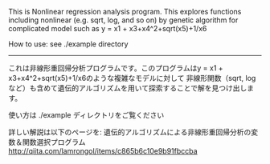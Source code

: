 This is Nonlinear regression analysis program. This explores functions including nonlinear (e.g. sqrt, log, and so on) by genetic algorithm
for complicated model such as y = x1 + x3+x4^2+sqrt(x5)+1/x6

How to use: see ./example directory

--------------------------------------------------------
これは非線形重回帰分析プログラムです。このプログラムはy = x1 + x3+x4^2+sqrt(x5)+1/x6のような複雑なモデルに対して
非線形関数（sqrt, logなど）も含めて遺伝的アルゴリズムを用いて探索することで解を見つけ出します。

使い方は ./example ディレクトリをご覧ください

詳しい解説は以下のページを:
遺伝的アルゴリズムによる非線形重回帰分析の変数＆関数選択プログラム
http://qiita.com/lamrongol/items/c865b6c10e9b91fbccba
